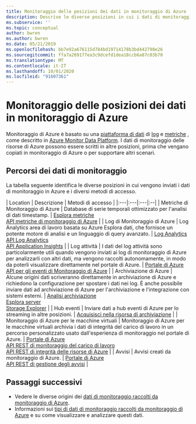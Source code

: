 ```yaml
---
title: Monitoraggio delle posizioni dei dati in monitoraggio di Azure | Microsoft Docs
description: Descrive le diverse posizioni in cui i dati di monitoraggio vengono archiviati in Azure, inclusa la piattaforma dati di monitoraggio di Azure.
ms.subservice: ''
ms.topic: conceptual
author: bwren
ms.author: bwren
ms.date: 05/21/2019
ms.openlocfilehash: bb7e92a676115d784bd19714178b3bd442798e26
ms.sourcegitcommit: ffa7a269177ea3c9dcefd1dea18ccb6a87c03b70
ms.translationtype: MT
ms.contentlocale: it-IT
ms.lasthandoff: 10/01/2020
ms.locfileid: "91607361"
---
```

# <a name="monitoring-data-locations-in-azure-monitor"></a>Monitoraggio delle posizioni dei dati in monitoraggio di Azure

Monitoraggio di Azure è basato su una [piattaforma di dati](data-platform.md) di [log](data-platform-logs.md) e [metriche](data-platform-metrics.md) , come descritto in [Azure Monitor Data Platform](data-platform.md). I dati di monitoraggio delle risorse di Azure possono essere scritti in altre posizioni, prima che vengano copiati in monitoraggio di Azure o per supportare altri scenari. 

## <a name="monitoring-data-locations"></a>Percorsi dei dati di monitoraggio

La tabella seguente identifica le diverse posizioni in cui vengono inviati i dati di monitoraggio in Azure e i diversi metodi di accesso.

| Location | Descrizione | Metodi di accesso |
|:---|:---|:---|:--|
| Metriche di Monitoraggio di Azure | Database di serie temporali ottimizzato per l'analisi di dati timestamp. | [Esplora metriche](metrics-getting-started.md)<br>[API metriche di monitoraggio di Azure](/rest/api/monitor/metrics) |
| Log di Monitoraggio di Azure    | Log Analytics area di lavoro basata su Azure Esplora dati, che fornisce un potente motore di analisi e un linguaggio di query avanzato. | [Log Analytics](../log-query/log-query-overview.md)<br>[API Log Analytics](https://dev.loganalytics.io/)<br>[API Application Insights](https://dev.applicationinsights.io/reference/get-query) |
| Log attività | I dati del log attività sono particolarmente utili quando vengono inviati ai log di monitoraggio di Azure per analizzarli con altri dati, ma vengono raccolti autonomamente, in modo da poterli visualizzare direttamente nel portale di Azure. | [Portale di Azure](./activity-log.md#view-the-activity-log)<br>[API per gli eventi di Monitoraggio di Azure](/rest/api/monitor/eventcategories) |
| Archiviazione di Azure | Alcune origini dati scriveranno direttamente in archiviazione di Azure e richiedono la configurazione per spostare i dati nei log. È anche possibile inviare dati ad archiviazione di Azure per l'archiviazione e l'integrazione con sistemi esterni.  | [Analisi archiviazione](/rest/api/storageservices/storage-analytics)<br>[Esplora server](/visualstudio/azure/vs-azure-tools-storage-resources-server-explorer-browse-manage)<br>[Storage Explorer](../../vs-azure-tools-storage-manage-with-storage-explorer.md?tabs=windows) |
| Hub eventi | Inviare dati a hub eventi di Azure per lo streaming in altre posizioni. | [Acquisisci nella risorsa di archiviazione](../../event-hubs/event-hubs-capture-overview.md)  |
| Monitoraggio di Azure per le macchine virtuali | Monitoraggio di Azure per le macchine virtuali archivia i dati di integrità del carico di lavoro in un percorso personalizzato usato dall'esperienza di monitoraggio nel portale di Azure. | [Portale di Azure](../insights/vminsights-overview.md)<br>[API REST di monitoraggio del carico di lavoro](/rest/api/monitor/microsoft.workloadmonitor/components)<br>[API REST di integrità delle risorse di Azure](/rest/api/resourcehealth/)  |
| Avvisi | Avvisi creati da monitoraggio di Azure. | [Portale di Azure](alerts-managing-alert-instances.md)<br>[API REST di gestione degli avvisi](/rest/api/monitor/alertsmanagement/alerts) |



## <a name="next-steps"></a>Passaggi successivi

- Vedere le diverse origini dei [dati di monitoraggio raccolti da monitoraggio di Azure](data-sources.md).
- Informazioni sui [tipi di dati di monitoraggio raccolti da monitoraggio di Azure](data-platform.md) e su come visualizzare e analizzare questi dati.
